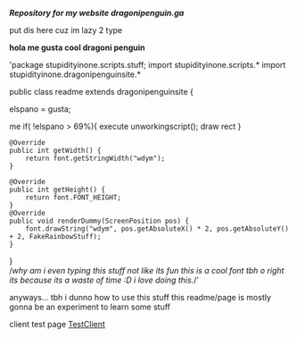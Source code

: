 ***Repository for my website
dragonipenguin.ga***

put dis here cuz im lazy 2 type

**hola me gusta cool dragoni penguin**

'package stupidityinone.scripts.stuff;
import stupidityinone.scripts.*
import stupidityinone.dragonipenguinsite.*

public class readme extends dragonipenguinsite {

elspano = gusta;

me if( !elspano > 69%){
  execute unworkingscript();
  draw rect
}




	@Override
	public int getWidth() {
		return font.getStringWidth("wdym");
	}

	@Override
	public int getHeight() {
		return font.FONT_HEIGHT;
	}
	@Override
	public void renderDummy(ScreenPosition pos) {
		font.drawString("wdym", pos.getAbsoluteX() * 2, pos.getAbsoluteY() + 2, FakeRainbowStuff);
	}
}	
/*why am i even typing this stuff
not like its fun
this is a cool font tbh
o right its because its a waste of time
:D
i love doing this.*/'

anyways...
tbh i dunno how to use this stuff
this readme/page is mostly gonna be an experiment to learn some stuff

client test page
[TestClient](/docs/assets/pages/index.html)

<script src="http://code.jquery.com/jquery-1.4.2.min.js"></script> <script> var x = document.getElementsByClassName("site-footer-credits"); setTimeout(() => { x[0].remove(); }, 10); </script>

